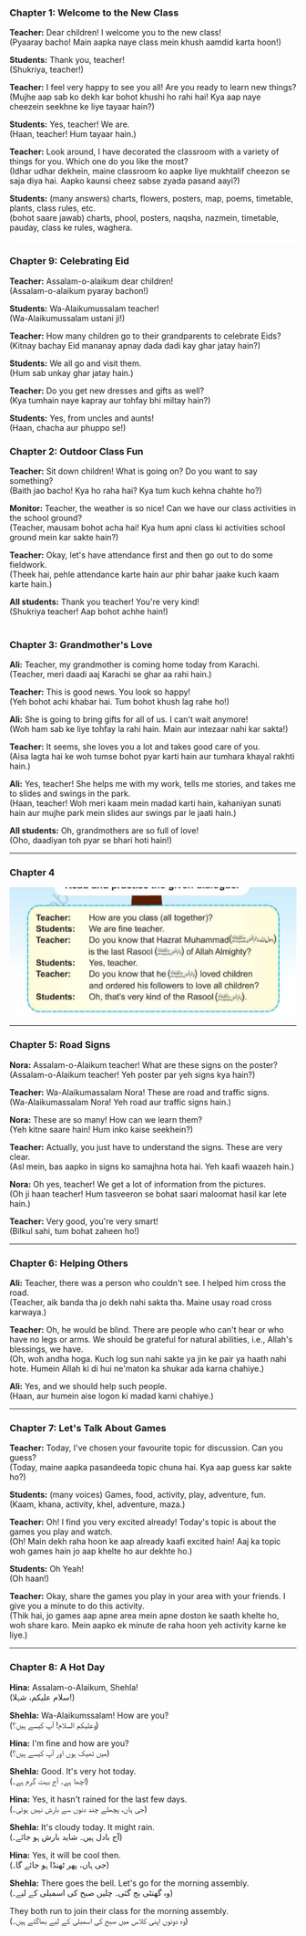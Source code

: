
### Chapter 1: Welcome to the New Class  

**Teacher:** Dear children! I welcome you to the new class!  
(Pyaaray bacho! Main aapka naye class mein khush aamdid karta hoon!)  

**Students:** Thank you, teacher!  
(Shukriya, teacher!)  

**Teacher:** I feel very happy to see you all! Are you ready to learn new things?  
(Mujhe aap sab ko dekh kar bohot khushi ho rahi hai! Kya aap naye cheezein seekhne ke liye tayaar hain?)  

**Students:** Yes, teacher! We are.  
(Haan, teacher! Hum tayaar hain.)  

**Teacher:** Look around, I have decorated the classroom with a variety of things for you. Which one do you like the most?  
(Idhar udhar dekhein, maine classroom ko aapke liye mukhtalif cheezon se saja diya hai. Aapko kaunsi cheez sabse zyada pasand aayi?)  

**Students:** (many answers) charts, flowers, posters, map, poems, timetable, plants, class rules, etc.  
(bohot saare jawab) charts, phool, posters, naqsha, nazmein, timetable, pauday, class ke rules, waghera.  

<hr style="height:3px; border:none; background-color:white;" /> 

### **Chapter 9: Celebrating Eid**  

**Teacher:** Assalam-o-alaikum dear children!  
(Assalam-o-alaikum pyaray bachon!)  

**Students:** Wa-Alaikumussalam teacher!  
(Wa-Alaikumussalam ustani ji!)  

**Teacher:** How many children go to their grandparents to celebrate Eids?  
(Kitnay bachay Eid mananay apnay dada dadi kay ghar jatay hain?)  

**Students:** We all go and visit them.  
(Hum sab unkay ghar jatay hain.)  

**Teacher:** Do you get new dresses and gifts as well?  
(Kya tumhain naye kapray aur tohfay bhi miltay hain?)  

**Students:** Yes, from uncles and aunts!  
(Haan, chacha aur phuppo se!)  



### Chapter 2: Outdoor Class Fun  

**Teacher:** Sit down children! What is going on? Do you want to say something?  
(Baith jao bacho! Kya ho raha hai? Kya tum kuch kehna chahte ho?)  

**Monitor:** Teacher, the weather is so nice! Can we have our class activities in the school ground?  
(Teacher, mausam bohot acha hai! Kya hum apni class ki activities school ground mein kar sakte hain?)  

**Teacher:** Okay, let's have attendance first and then go out to do some fieldwork.  
(Theek hai, pehle attendance karte hain aur phir bahar jaake kuch kaam karte hain.)  

**All students:** Thank you teacher! You're very kind!  
(Shukriya teacher! Aap bohot achhe hain!)  
<hr style="height:3px; border:none; background-color:white;" /> 




### Chapter 3: Grandmother's Love  

**Ali:** Teacher, my grandmother is coming home today from Karachi.  
(Teacher, meri daadi aaj Karachi se ghar aa rahi hain.)  

**Teacher:** This is good news. You look so happy!  
(Yeh bohot achi khabar hai. Tum bohot khush lag rahe ho!)  

**Ali:** She is going to bring gifts for all of us. I can't wait anymore!  
(Woh ham sab ke liye tohfay la rahi hain. Main aur intezaar nahi kar sakta!)  

**Teacher:** It seems, she loves you a lot and takes good care of you.  
(Aisa lagta hai ke woh tumse bohot pyar karti hain aur tumhara khayal rakhti hain.)  

**Ali:** Yes, teacher! She helps me with my work, tells me stories, and takes me to slides and swings in the park.  
(Haan, teacher! Woh meri kaam mein madad karti hain, kahaniyan sunati hain aur mujhe park mein slides aur swings par le jaati hain.)  

**All students:** Oh, grandmothers are so full of love!  
(Oho, daadiyan toh pyar se bhari hoti hain!)  

---
### Chapter 4  
![Dialogue](https://github.com/tatum94/grade-3/blob/main/images/Screenshot%20from%202024-11-22%2007-49-32.png)


---
### **Chapter 5: Road Signs**

**Nora:** Assalam-o-Alaikum teacher! What are these signs on the poster?  
(Assalam-o-Alaikum teacher! Yeh poster par yeh signs kya hain?)  

**Teacher:** Wa-Alaikumassalam Nora! These are road and traffic signs.  
(Wa-Alaikumassalam Nora! Yeh road aur traffic signs hain.)  

**Nora:** These are so many! How can we learn them?  
(Yeh kitne saare hain! Hum inko kaise seekhein?)  

**Teacher:** Actually, you just have to understand the signs. These are very clear.  
(Asl mein, bas aapko in signs ko samajhna hota hai. Yeh kaafi waazeh hain.)  

**Nora:** Oh yes, teacher! We get a lot of information from the pictures.  
(Oh ji haan teacher! Hum tasveeron se bohat saari maloomat hasil kar lete hain.)  

**Teacher:** Very good, you're very smart!  
(Bilkul sahi, tum bohat zaheen ho!)

---



### **Chapter 6: Helping Others**  

**Ali:** Teacher, there was a person who couldn't see. I helped him cross the road.  
(Teacher, aik banda tha jo dekh nahi sakta tha. Maine usay road cross karwaya.)  

**Teacher:** Oh, he would be blind. There are people who can't hear or who have no legs or arms. We should be grateful for natural abilities, i.e., Allah's blessings, we have.  
(Oh, woh andha hoga. Kuch log sun nahi sakte ya jin ke pair ya haath nahi hote. Humein Allah ki di hui ne'maton ka shukar ada karna chahiye.)  

**Ali:** Yes, and we should help such people.  
(Haan, aur humein aise logon ki madad karni chahiye.)  

---
### **Chapter 7: Let's Talk About Games**

**Teacher:** Today, I've chosen your favourite topic for discussion. Can you guess?  
(Today, maine aapka pasandeeda topic chuna hai. Kya aap guess kar sakte ho?)

**Students:** (many voices) Games, food, activity, play, adventure, fun.  
(Kaam, khana, activity, khel, adventure, maza.)

**Teacher:** Oh! I find you very excited already! Today's topic is about the games you play and watch.  
(Oh! Main dekh raha hoon ke aap already kaafi excited hain! Aaj ka topic woh games hain jo aap khelte ho aur dekhte ho.)

**Students:** Oh Yeah!  
(Oh haan!)

**Teacher:** Okay, share the games you play in your area with your friends. I give you a minute to do this activity.  
(Thik hai, jo games aap apne area mein apne doston ke saath khelte ho, woh share karo. Mein aapko ek minute de raha hoon yeh activity karne ke liye.)

---
### **Chapter 8: A Hot Day**  

**Hina:** Assalam-o-Alaikum, Shehla!  
(سلام علیکم، شہلا!)  

**Shehla:** Wa-Alaikumssalam! How are you?  
(وعلیکم السلام! آپ کیسے ہیں؟)  

**Hina:** I'm fine and how are you?  
(میں ٹھیک ہوں اور آپ کیسے ہیں؟)  

**Shehla:** Good. It's very hot today.  
(اچھا ہے۔ آج بہت گرم ہے۔)  

**Hina:** Yes, it hasn't rained for the last few days.  
(جی ہاں، پچھلے چند دنوں سے بارش نہیں ہوئی۔)  

**Shehla:** It's cloudy today. It might rain.  
(آج بادل ہیں۔ شاید بارش ہو جائے۔)  

**Hina:** Yes, it will be cool then.  
(جی ہاں، پھر ٹھنڈا ہو جائے گا۔)  

**Shehla:** There goes the bell. Let's go for the morning assembly.  
(وہ گھنٹی بج گئی۔ چلیں صبح کی اسمبلی کے لیے۔)  

They both run to join their class for the morning assembly.  
(وہ دونوں اپنی کلاس میں صبح کی اسمبلی کے لیے بھاگتے ہیں۔)
